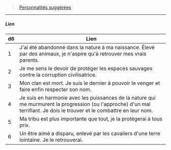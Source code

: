 ﻿---
!PersonalityLinkItem
Table: >+
  |d6|Lien|

  |---|---|

  |1|J'ai été abandonné dans la nature à ma <!--br-->naissance. Élevé par des animaux, je n'aspire <!--br-->qu'à retrouver mes vrais parents.|

  |2|Je me sens le devoir de protéger les espaces <!--br-->sauvages contre la corruption civilisatrice.|

  |3|Mon clan est mort. Je suis le dernier à pouvoir <!--br-->le venger et faire enfin respecter son nom.|

  |4|Je suis en harmonie avec les puissances de <!--br-->la nature qui me murmurent la progression <!--br-->(ou l'approche) d'un mal terrifiant. Je dois le <!--br-->trouver et le combattre en leur nom.|

  |5|Ma tribu est plus importante que tout, je la <!--br-->protégerai à tous prix.|

  |6|Un être aimé a disparu, enlevé par les cavaliers <!--br-->d'une terre lointaine. Je le retrouverai.|

Id: background_primitif_hd.md#lien
ParentLink: background_primitif_hd.md#personnalités-suggérées
Name: Lien
ParentName: Personnalités suggérées
NameLevel: 5
Attributes: {}
---
> [Personnalités suggérées](hd_background_primitif_personnalites_suggerees.md)

---

##### Lien

|d6|Lien|
|---|---|
|1|J'ai été abandonné dans la nature à ma naissance. Élevé par des animaux, je n'aspire qu'à retrouver mes vrais parents.|
|2|Je me sens le devoir de protéger les espaces sauvages contre la corruption civilisatrice.|
|3|Mon clan est mort. Je suis le dernier à pouvoir le venger et faire enfin respecter son nom.|
|4|Je suis en harmonie avec les puissances de la nature qui me murmurent la progression (ou l'approche) d'un mal terrifiant. Je dois le trouver et le combattre en leur nom.|
|5|Ma tribu est plus importante que tout, je la protégerai à tous prix.|
|6|Un être aimé a disparu, enlevé par les cavaliers d'une terre lointaine. Je le retrouverai.|


